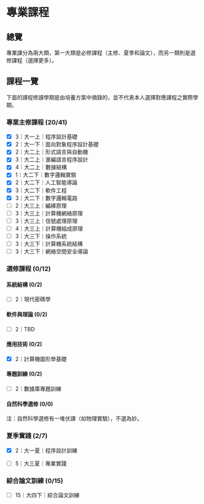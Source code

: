 # 專業課程



## 總覽

專業課分為兩大類，第一大類是必修課程（主修、夏季和論文），而另一類則是選修課程（選擇更多）。

## 課程一覽

下面的課程修讀學期是由培養方案中摘錄的，並不代表本人選擇對應課程之實際學期。

### 專業主修課程 (20/41)

- [x] 3｜大一上｜程序設計基礎
- [x] 2｜大一下｜面向對象程序設計基礎
- [x] 2｜大二上｜形式語言與自動機
- [x] 3｜大二上｜滙編語言程序設計
- [x] 4｜大二上｜數據結構
- [x] 1｜大二下｜數字邏輯實驗
- [x] 2｜大二下｜人工智能導論
- [x] 3｜大二下｜軟件工程
- [x] 3｜大二下｜數字邏輯電路
- [ ] 2｜大三上｜編繹原理
- [ ] 3｜大三上｜計算機網絡原理
- [ ] 3｜大三上｜信號處理原理
- [ ] 4｜大三上｜計算機組成原理
- [ ] 3｜大三下｜操作系統
- [ ] 3｜大三下｜計算機系統結構
- [ ] 3｜大三下｜網絡空間安全導論

### 選修課程 (0/12)

#### 系統結構 (0/2)

- [ ] 2｜現代密碼學

#### 軟件與理論 (0/2)

- [ ] 2｜TBD

#### 應用技術 (0/2)

- [x] 2｜計算機圖形學基礎

#### 專題訓練 (0/2)

- [ ] 2｜數據庫專題訓練

#### 自然科學選修 (0/0)

注：自然科學選修有一堆伏課（如物理實驗），不選為妙。



### 夏季實踐 (2/7)

- [x] 2｜大一夏｜程序設計訓練
- [ ] 5｜大三夏｜專業實踐



### 綜合論文訓練 (0/15)

- [ ] 15｜大四下｜綜合論文訓練